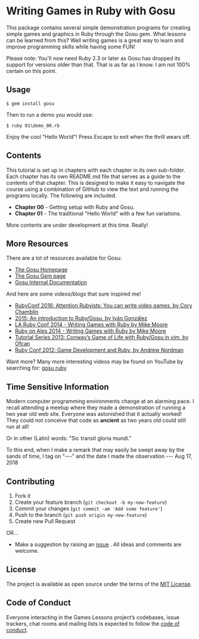 # Writing Games in Ruby with Gosu

This package contains several simple demonstration programs for creating
simple games and graphics in Ruby through the Gosu gem. What lessons can be
learned from this? Well writing games is a great way to learn and improve
programming skills while having some FUN!

Please note: You'll now need Ruby 2.3 or later as Gosu has dropped its
support for versions older than that. That is as far as I know. I am not 100%
certain on this point.

## Usage

    $ gem install gosu

Then to run a demo you would use:

    $ ruby 01\demo_00.rb

Enjoy the cool "Hello World"! Press Escape to exit when the thrill wears off.


## Contents

This tutorial is set up in chapters with each chapter in its own sub-folder.
Each chapter has its own README.md file that serves as a guide to the contents
of that chapter. This is designed to make it easy to navigate the course using
a combination of GitHub to view the text and running the programs locally. The
following are included.

* **Chapter 00** - Getting setup with Ruby and Gosu.
* **Chapter 01** - The traditional "Hello World" with a few fun variations.

More contents are under development at this time. Really!


## More Resources

There are a lot of resources available for Gosu:

* [The Gosu Homepage](https://www.libgosu.org/index.html)
* [The Gosu Gem page](https://rubygems.org/gems/gosu)
* [Gosu Internal Documentation](https://www.rubydoc.info/github/gosu/gosu/master/Gosu)

And here are some videos/blogs that sure inspired me!

* [RubyConf 2016: Attention Rubyists: You can write video games, by Cory Chamblin](https://confreaks.tv/videos/rubyconf2016-attention-rubyists-you-can-write-video-games)
* [2015: An introduction to Ruby/Gosu, by Iván González](http://dreamingechoes.github.io/game/gosu/ruby/become-a-videogame-developer-master-with-gosu-and-ruby/)
* [LA Ruby Conf 2014 - Writing Games with Ruby by Mike Moore](https://www.youtube.com/watch?v=jJhbpY70miE)
* [Ruby on Ales 2014 - Writing Games with Ruby by Mike Moore](https://www.youtube.com/watch?v=VawT9BQr3Wk)
* [Tutorial Series 2013: Conway’s Game of Life with Ruby/Gosu in vim, by Ofcan](https://www.youtube.com/watch?v=iLXO2FLPulI)
* [Ruby Conf 2012: Game Development and Ruby, by Andrew Nordman](https://www.youtube.com/watch?v=H5_Kid3hpRs)

Want more? Many more interesting videos may be found on YouTube by
searching for: [gosu ruby](https://www.youtube.com/results?search_query=gosu+ruby)

## Time Sensitive Information

Modern computer programming environments change at an alarming pace. I recall
attending a meetup where they made a demonstration of running a two year old
web site. Everyone was astonished that it actually worked! They could not
conceive that code as **ancient** as two years old could still run at all!

Or in other (Latin) words: "Sic transit gloria mundi."

To this end, when I make a remark that may easily be swept away by the sands
of time, I tag on "---" and the date I made the observation --- Aug 17, 2018


## Contributing

1. Fork it
2. Create your feature branch (`git checkout -b my-new-feature`)
3. Commit your changes (`git commit -am 'Add some feature'`)
4. Push to the branch (`git push origin my-new-feature`)
5. Create new Pull Request

OR...

* Make a suggestion by raising an
 [issue](https://github.com/PeterCamilleri/games_lessons/issues)
. All ideas and comments are welcome.

## License

The project is available as open source under the terms of the
[MIT License](./LICENSE.txt).

## Code of Conduct

Everyone interacting in the Games Lessons project’s codebases, issue trackers,
chat rooms and mailing lists is expected to follow the
[code of conduct](./CODE_OF_CONDUCT.md).
